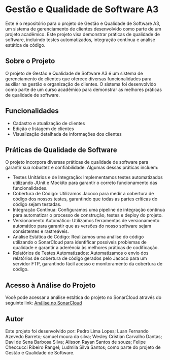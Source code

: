 # Gestão e Qualidade de Software A3

Este é o repositório para o projeto de Gestão e Qualidade de Software A3, um sistema de gerenciamento de clientes desenvolvido como parte de um projeto acadêmico. Este projeto visa demonstrar práticas de qualidade de software, incluindo testes automatizados, integração contínua e análise estática de código.

## Sobre o Projeto

O projeto de Gestão e Qualidade de Software A3 é um sistema de gerenciamento de clientes que oferece diversas funcionalidades para auxiliar na gestão e organização de clientes. O sistema foi desenvolvido como parte de um curso acadêmico para demonstrar as melhores práticas de qualidade de software.

## Funcionalidades

- Cadastro e atualização de clientes
- Edição e listagem de clientes
- Visualização detalhada de informações dos clientes

## Práticas de Qualidade de Software

O projeto incorpora diversas práticas de qualidade de software para garantir sua robustez e confiabilidade. Algumas dessas práticas incluem:

- Testes Unitários e de Integração: Implementamos testes automatizados utilizando JUnit e Mockito para garantir o correto funcionamento das funcionalidades.
- Cobertura de Código: Utilizamos Jacoco para medir a cobertura de código dos nossos testes, garantindo que todas as partes críticas do código sejam testadas.
- Integração Contínua: Configuramos uma pipeline de integração contínua para automatizar o processo de construção, testes e deploy do projeto.
- Versionamento Automático: Utilizamos ferramentas de versionamento automático para garantir que as versões do nosso software sejam consistentes e rastreáveis.
- Análise Estática de Código: Realizamos uma análise do código utilizando o SonarCloud para identificar possíveis problemas de qualidade e garantir a aderência às melhores práticas de codificação.
- Relatórios de Testes Automatizados: Automatizamos o envio dos relatórios de cobertura de código gerados pelo Jacoco para um servidor FTP, garantindo fácil acesso e monitoramento da cobertura de código.

## Acesso à Análise do Projeto

Você pode acessar a análise estática do projeto no SonarCloud através do seguinte link: [Análise no SonarCloud](https://sonarcloud.io/project/overview?id=AlissonRayanss_Gestao-e-Qualidade-de-Software-A3)

## Autor

Este projeto foi desenvolvido por:
Pedro Lima Lopes;
Luan Fernando Azevedo Barreto;
samuel moura da silva;
Wesley Cristian Carvalho Dantas;
Davi de Sena Barbosa Silva;
Alisson Rayan Santos de souza;
Felipe Checcucci Ribeiro Rangel;
Ludmila Silva Santos;
como parte do projeto de Gestão e Qualidade de Software.
